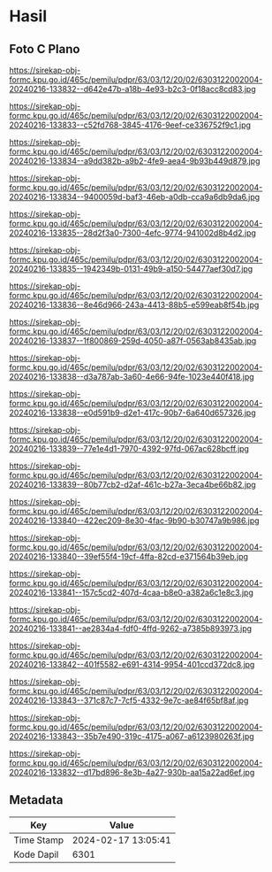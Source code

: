 # Hasil

## Foto C Plano

https://sirekap-obj-formc.kpu.go.id/465c/pemilu/pdpr/63/03/12/20/02/6303122002004-20240216-133832--d642e47b-a18b-4e93-b2c3-0f18acc8cd83.jpg

https://sirekap-obj-formc.kpu.go.id/465c/pemilu/pdpr/63/03/12/20/02/6303122002004-20240216-133833--c52fd768-3845-4176-9eef-ce336752f9c1.jpg

https://sirekap-obj-formc.kpu.go.id/465c/pemilu/pdpr/63/03/12/20/02/6303122002004-20240216-133834--a9dd382b-a9b2-4fe9-aea4-9b93b449d879.jpg

https://sirekap-obj-formc.kpu.go.id/465c/pemilu/pdpr/63/03/12/20/02/6303122002004-20240216-133834--9400059d-baf3-46eb-a0db-cca9a6db9da6.jpg

https://sirekap-obj-formc.kpu.go.id/465c/pemilu/pdpr/63/03/12/20/02/6303122002004-20240216-133835--28d2f3a0-7300-4efc-9774-941002d8b4d2.jpg

https://sirekap-obj-formc.kpu.go.id/465c/pemilu/pdpr/63/03/12/20/02/6303122002004-20240216-133835--1942349b-0131-49b9-a150-54477aef30d7.jpg

https://sirekap-obj-formc.kpu.go.id/465c/pemilu/pdpr/63/03/12/20/02/6303122002004-20240216-133836--8e46d966-243a-4413-88b5-e599eab8f54b.jpg

https://sirekap-obj-formc.kpu.go.id/465c/pemilu/pdpr/63/03/12/20/02/6303122002004-20240216-133837--1f800869-259d-4050-a87f-0563ab8435ab.jpg

https://sirekap-obj-formc.kpu.go.id/465c/pemilu/pdpr/63/03/12/20/02/6303122002004-20240216-133838--d3a787ab-3a60-4e66-94fe-1023e440f418.jpg

https://sirekap-obj-formc.kpu.go.id/465c/pemilu/pdpr/63/03/12/20/02/6303122002004-20240216-133838--e0d591b9-d2e1-417c-90b7-6a640d657326.jpg

https://sirekap-obj-formc.kpu.go.id/465c/pemilu/pdpr/63/03/12/20/02/6303122002004-20240216-133839--77e1e4d1-7970-4392-97fd-067ac628bcff.jpg

https://sirekap-obj-formc.kpu.go.id/465c/pemilu/pdpr/63/03/12/20/02/6303122002004-20240216-133839--80b77cb2-d2af-461c-b27a-3eca4be66b82.jpg

https://sirekap-obj-formc.kpu.go.id/465c/pemilu/pdpr/63/03/12/20/02/6303122002004-20240216-133840--422ec209-8e30-4fac-9b90-b30747a9b986.jpg

https://sirekap-obj-formc.kpu.go.id/465c/pemilu/pdpr/63/03/12/20/02/6303122002004-20240216-133840--39ef55f4-19cf-4ffa-82cd-e371564b39eb.jpg

https://sirekap-obj-formc.kpu.go.id/465c/pemilu/pdpr/63/03/12/20/02/6303122002004-20240216-133841--157c5cd2-407d-4caa-b8e0-a382a6c1e8c3.jpg

https://sirekap-obj-formc.kpu.go.id/465c/pemilu/pdpr/63/03/12/20/02/6303122002004-20240216-133841--ae2834a4-fdf0-4ffd-9262-a7385b893973.jpg

https://sirekap-obj-formc.kpu.go.id/465c/pemilu/pdpr/63/03/12/20/02/6303122002004-20240216-133842--401f5582-e691-4314-9954-401ccd372dc8.jpg

https://sirekap-obj-formc.kpu.go.id/465c/pemilu/pdpr/63/03/12/20/02/6303122002004-20240216-133843--371c87c7-7cf5-4332-9e7c-ae84f65bf8af.jpg

https://sirekap-obj-formc.kpu.go.id/465c/pemilu/pdpr/63/03/12/20/02/6303122002004-20240216-133843--35b7e490-319c-4175-a067-a6123980263f.jpg

https://sirekap-obj-formc.kpu.go.id/465c/pemilu/pdpr/63/03/12/20/02/6303122002004-20240216-133832--d17bd896-8e3b-4a27-930b-aa15a22ad6ef.jpg


## Metadata

| Key        | Value               |
| ---------- | ------------------- |
| Time Stamp | 2024-02-17 13:05:41 |
| Kode Dapil | 6301                |



